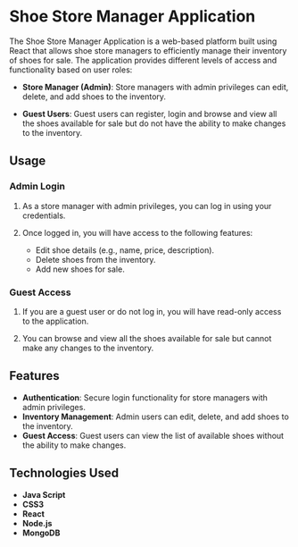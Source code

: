 # Shoe Store Manager Application

The Shoe Store Manager Application is a web-based platform built using React that allows shoe store managers to efficiently manage their inventory of shoes for sale. The application provides different levels of access and functionality based on user roles:

- **Store Manager (Admin)**: Store managers with admin privileges can edit, delete, and add shoes to the inventory.

- **Guest Users**: Guest users can register, login and browse and view all the shoes available for sale but do not have the ability to make changes to the inventory.

## Usage

### Admin Login

1. As a store manager with admin privileges, you can log in using your credentials.

2. Once logged in, you will have access to the following features:
   - Edit shoe details (e.g., name, price, description).
   - Delete shoes from the inventory.
   - Add new shoes for sale.

### Guest Access

1. If you are a guest user or do not log in, you will have read-only access to the application.

2. You can browse and view all the shoes available for sale but cannot make any changes to the inventory.

## Features

- **Authentication**: Secure login functionality for store managers with admin privileges.
- **Inventory Management**: Admin users can edit, delete, and add shoes to the inventory.
- **Guest Access**: Guest users can view the list of available shoes without the ability to make changes.

## Technologies Used

- **Java Script**
- **CSS3**
- **React**
- **Node.js**
- **MongoDB**
